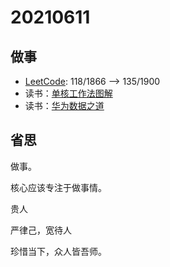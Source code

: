 # 20210611

## 做事

- [LeetCode](https://leetcode.com/JiweiYuan/): 118/1866 --> 135/1900
- 读书：[单核工作法图解](https://github.com/jiweiyuan/blog/blob/master/blog/articles/enterprise-data-at-huawei.md)
- 读书：[华为数据之道](https://github.com/jiweiyuan/blog/blob/master/blog/articles/enterprise-data-at-huawei.md)

## 省思

做事。

核心应该专注于做事情。

贵人

严律己，宽待人

珍惜当下，众人皆吾师。
